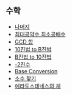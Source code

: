수학
-
- [나머지](https://github.com/hmhhh15/Study/tree/master/%EC%95%8C%EA%B3%A0%EB%A6%AC%EC%A6%98/%EC%88%98%ED%95%99/01_%EB%82%98%EB%A8%B8%EC%A7%80)
- [최대공약수 최소공배수](https://github.com/hmhhh15/Study/tree/master/%EC%95%8C%EA%B3%A0%EB%A6%AC%EC%A6%98/%EC%88%98%ED%95%99/02_%EC%B5%9C%EB%8C%80%EA%B3%B5%EC%95%BD%EC%88%98%20%EC%B5%9C%EC%86%8C%EA%B3%B5%EB%B0%B0%EC%88%98)
- [GCD 합](https://github.com/hmhhh15/Study/tree/master/%EC%95%8C%EA%B3%A0%EB%A6%AC%EC%A6%98/%EC%88%98%ED%95%99/03_GCD%20%ED%95%A9)
- [10진법 to B진법](https://github.com/hmhhh15/Study/tree/master/%EC%95%8C%EA%B3%A0%EB%A6%AC%EC%A6%98/%EC%88%98%ED%95%99/04_%EC%A7%84%EB%B2%95%20%EB%B3%80%ED%99%982)
- [B진법 to 10진법](https://github.com/hmhhh15/Study/tree/master/%EC%95%8C%EA%B3%A0%EB%A6%AC%EC%A6%98/%EC%88%98%ED%95%99/05_B%EC%A7%84%EB%B2%95%2010%EC%A7%84%EB%B2%95%EC%9C%BC%EB%A1%9C)
- [-2진수](https://github.com/hmhhh15/Study/tree/master/%EC%95%8C%EA%B3%A0%EB%A6%AC%EC%A6%98/%EC%88%98%ED%95%99/06%20-2%EC%A7%84%EB%B2%95)
- [Base Conversion](https://github.com/hmhhh15/Study/tree/master/%EC%95%8C%EA%B3%A0%EB%A6%AC%EC%A6%98/%EC%88%98%ED%95%99/07%20Base%20Conversion)
- [소수 찾기](https://github.com/hmhhh15/Study/tree/master/%EC%95%8C%EA%B3%A0%EB%A6%AC%EC%A6%98/%EC%88%98%ED%95%99/08%20%EC%86%8C%EC%88%98%EC%B0%BE%EA%B8%B0)
- [에라토스테네스의 체](https://github.com/hmhhh15/Study/tree/master/%EC%95%8C%EA%B3%A0%EB%A6%AC%EC%A6%98/%EC%88%98%ED%95%99/09%20%EC%86%8C%EC%88%98%20%EA%B5%AC%ED%95%98%EA%B8%B0(%EC%97%90%EB%9D%BC%ED%86%A0%EC%8A%A4%ED%85%8C%EB%84%A4%EC%8A%A4%EC%9D%98%20%EC%B2%B4))
